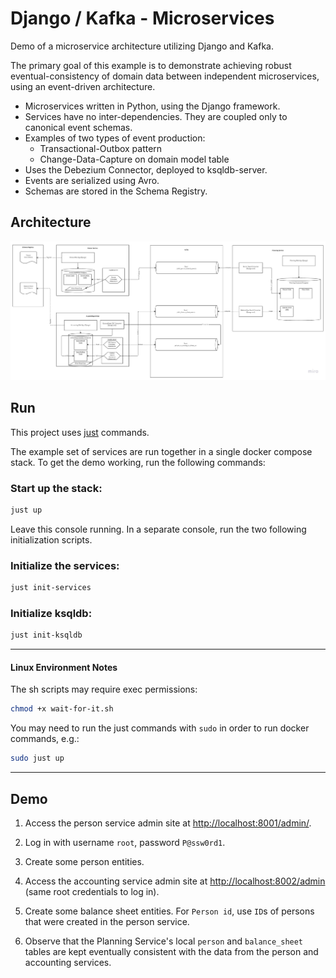 # Django / Kafka  - Microservices

Demo of a microservice architecture utilizing Django and Kafka.

The primary goal of this example is to demonstrate achieving robust eventual-consistency of domain data between independent microservices, using an event-driven architecture.


- Microservices written in Python, using the Django framework.
- Services have no inter-dependencies. They are coupled only to canonical event schemas.
- Examples of two types of event production: 
    - Transactional-Outbox pattern
    - Change-Data-Capture on domain model table
- Uses the Debezium Connector, deployed to ksqldb-server.
- Events are serialized using Avro.
- Schemas are stored in the Schema Registry.


## Architecture

![Diagram](/doc/Django-Kafka-Microservices.jpg)



## Run

This project uses [just](https://github.com/casey/just) commands.

The example set of services are run together in a single docker compose stack.  To get the demo working, run the following commands:

### Start up the stack:

```sh
just up
```
Leave this console running.  In a separate console, run the two following initialization scripts.

### Initialize the services:

```sh
just init-services
```

### Initialize ksqldb:
```sh
just init-ksqldb
```

---
#### Linux Environment Notes

The sh scripts may require exec permissions:
```sh
chmod +x wait-for-it.sh 
```

You may need to run the just commands with `sudo`  in order to run docker commands, e.g.:
```sh
sudo just up
```

---

## Demo

1. Access the person service admin site at [http://localhost:8001/admin/](http://localhost:8001/admin/).
2. Log in with username `root`, password `P@ssw0rd1`.
3. Create some person entities.

4. Access the accounting service admin site at [http://localhost:8002/admin](http://localhost:8002/admin) (same root credentials to log in).
5. Create some balance sheet entities.  For `Person id`, use `ID`s of persons that were created in the person service.

6.  Observe that the Planning Service's local `person` and `balance_sheet` tables are kept eventually consistent with the data from the person and accounting services.